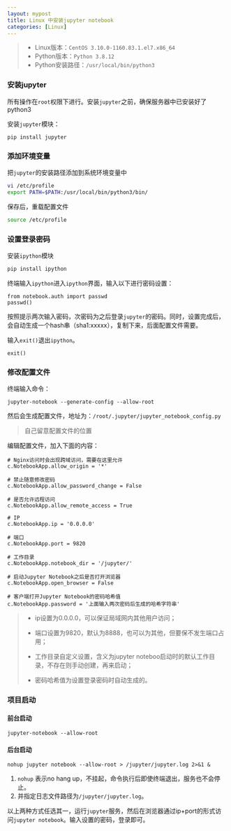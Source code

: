 ```yaml
---
layout: mypost
title: Linux 中安装jupyter notebook
categories: [Linux]
---
```


> - Linux版本：`CentOS 3.10.0-1160.83.1.el7.x86_64`
> - Python版本：`Python 3.8.12`
> - Python安装路径：`/usr/local/bin/python3`

### 安装jupyter

所有操作在`root`权限下进行。安装`jupyter`之前，确保服务器中已安装好了python3

安装`jupyter`模块：

```shell
pip install jupyter
```

### 添加环境变量

把`jupyter`的安装路径添加到系统环境变量中

```sh
vi /etc/profile
export PATH=$PATH:/usr/local/bin/python3/bin/
```

保存后，重载配置文件

```sh
source /etc/profile
```

### 设置登录密码

安装`ipython`模块

```sh
pip install ipython
```

终端输入`ipython`进入`ipython`界面，输入以下进行密码设置：

```shell
from notebook.auth import passwd
passwd()
```

按照提示两次输入密码，次密码为之后登录`jupyter`的密码。同时，设置完成后，会自动生成一个hash串（sha1:xxxxx），复制下来，后面配置文件需要。

输入`exit()`退出`ipython`。

```shell
exit()
```

### 修改配置文件

终端输入命令：

```shell
jupyter-notebook --generate-config --allow-root
```

然后会生成配置文件，地址为：`/root/.jupyter/jupyter_notebook_config.py`

> 自己留意配置文件的位置

编辑配置文件，加入下面的内容：

```shell
# Nginx访问时会出现跨域访问，需要在这里允许
c.NotebookApp.allow_origin = '*'

# 禁止随意修改密码
c.NotebookApp.allow_password_change = False

# 是否允许远程访问
c.NotebookApp.allow_remote_access = True

# IP
c.NotebookApp.ip = '0.0.0.0'

# 端口
c.NotebookApp.port = 9820

# 工作目录
c.NotebookApp.notebook_dir = '/jupyter/'

# 启动Jupyter Notebook之后是否打开浏览器
c.NotebookApp.open_browser = False

# 客户端打开Jupyter Notebook的密码哈希值
c.NotebookApp.password = '上面输入两次密码后生成的哈希字符串'
```

>- ip设置为0.0.0.0，可以保证局域网内其他用户访问；
>
>- 端口设置为9820，默认为8888，也可以为其他，但要保不发生端口占用；
>- 工作目录自定义设置，含义为jupyter noteboo启动时的默认工作目录，不存在则手动创建，再来启动；
>- 密码哈希值为设置登录密码时自动生成的。

### 项目启动

#### 前台启动

```shell
jupyter-notebook --allow-root
```

#### 后台启动

```shell
nohup jupyter notebook --allow-root > /jupyter/jupyter.log 2>&1 &
```

1. `nohup` 表示no hang up，不挂起，命令执行后即使终端退出，服务也不会停止。
2. 并指定日志文件路径为`/jupyter/jupyter.log`。

以上两种方式任选其一，运行`jupyter`服务，然后在浏览器通过ip+port的形式访问`jupyter notebook`。输入设置的密码，登录即可。
